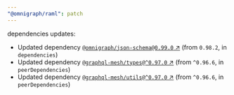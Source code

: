 ```yaml
---
"@omnigraph/raml": patch
---
```

dependencies updates:
  - Updated dependency [`@omnigraph/json-schema@0.99.0` ↗︎](https://www.npmjs.com/package/@omnigraph/json-schema/v/0.99.0) (from `0.98.2`, in `dependencies`)
  - Updated dependency [`@graphql-mesh/types@^0.97.0` ↗︎](https://www.npmjs.com/package/@graphql-mesh/types/v/0.97.0) (from `^0.96.6`, in `peerDependencies`)
  - Updated dependency [`@graphql-mesh/utils@^0.97.0` ↗︎](https://www.npmjs.com/package/@graphql-mesh/utils/v/0.97.0) (from `^0.96.6`, in `peerDependencies`)
